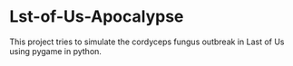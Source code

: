 # Lst-of-Us-Apocalypse
This project tries to simulate the cordyceps fungus outbreak in Last of Us using pygame in python.
